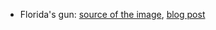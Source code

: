 - Florida's gun: [source of the image](https://www.businessinsider.in/This-Chart-Shows-What-Happened-To-Gun-Deaths-In-Florida-After-Stand-Your-Ground-Was-Enacted/articleshow/30635752.cms), [blog post](https://www.kdnuggets.com/2016/02/common-data-visualization-mistakes.html)
